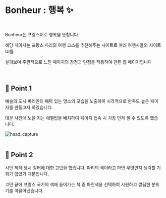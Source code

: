 # Bonheur : 행복 :sparkles:
<br/>

Bonheur는 프랑스어로 행복을 뜻합니다.

해당 페이지는 프랑스 파리의 여행 코스를 추천해주는 사이트로 여러 여행사들의 사이트 UI를 

살펴보며 주관적으로 느낀 페이지의 장점과 단점을 적용하여 만든 웹 페이지입니다 
<br/><br/><br/>

## :blue_heart: Point 1

예술의 도시 파리만의 매력 있는 명소의 모습을 노출하여 시각적으로 만족도 높은 페이지를 만들고자 하였습니다.

대문 사진에 노을 지는 에펠탑을 배치하여 페이지 접속 시 가장 먼저 볼 수 있도록 했습니다.


![head_capture](https://user-images.githubusercontent.com/114633681/214850729-4da54114-9911-4a5b-8bc3-9710ef72e70f.PNG)
<br/><br/>

## :blue_heart: Point 2

시안 제작 당시 컬러에 대한 고민을 했습니다. 파리의 색이라고 하면 무엇인지 생각할 기회가 없었기 때문입니다.

고민 끝에 프랑스 국기의 색에 들어가는 색 중 파란색을 선택하여 시원하고 깔끔한 분위기를 이끌어냈습니다.

